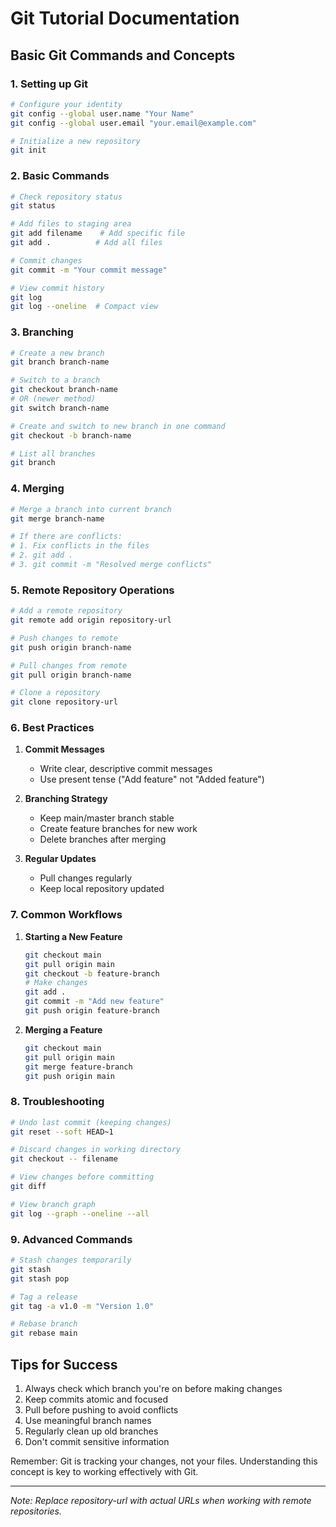 # Git Tutorial Documentation

## Basic Git Commands and Concepts

### 1. Setting up Git
```bash
# Configure your identity
git config --global user.name "Your Name"
git config --global user.email "your.email@example.com"

# Initialize a new repository
git init
```

### 2. Basic Commands
```bash
# Check repository status
git status

# Add files to staging area
git add filename    # Add specific file
git add .          # Add all files

# Commit changes
git commit -m "Your commit message"

# View commit history
git log
git log --oneline  # Compact view
```

### 3. Branching
```bash
# Create a new branch
git branch branch-name

# Switch to a branch
git checkout branch-name
# OR (newer method)
git switch branch-name

# Create and switch to new branch in one command
git checkout -b branch-name

# List all branches
git branch
```

### 4. Merging
```bash
# Merge a branch into current branch
git merge branch-name

# If there are conflicts:
# 1. Fix conflicts in the files
# 2. git add .
# 3. git commit -m "Resolved merge conflicts"
```

### 5. Remote Repository Operations
```bash
# Add a remote repository
git remote add origin repository-url

# Push changes to remote
git push origin branch-name

# Pull changes from remote
git pull origin branch-name

# Clone a repository
git clone repository-url
```

### 6. Best Practices
1. **Commit Messages**
   - Write clear, descriptive commit messages
   - Use present tense ("Add feature" not "Added feature")

2. **Branching Strategy**
   - Keep main/master branch stable
   - Create feature branches for new work
   - Delete branches after merging

3. **Regular Updates**
   - Pull changes regularly
   - Keep local repository updated

### 7. Common Workflows
1. **Starting a New Feature**
   ```bash
   git checkout main
   git pull origin main
   git checkout -b feature-branch
   # Make changes
   git add .
   git commit -m "Add new feature"
   git push origin feature-branch
   ```

2. **Merging a Feature**
   ```bash
   git checkout main
   git pull origin main
   git merge feature-branch
   git push origin main
   ```

### 8. Troubleshooting
```bash
# Undo last commit (keeping changes)
git reset --soft HEAD~1

# Discard changes in working directory
git checkout -- filename

# View changes before committing
git diff

# View branch graph
git log --graph --oneline --all
```

### 9. Advanced Commands
```bash
# Stash changes temporarily
git stash
git stash pop

# Tag a release
git tag -a v1.0 -m "Version 1.0"

# Rebase branch
git rebase main
```

## Tips for Success
1. Always check which branch you're on before making changes
2. Keep commits atomic and focused
3. Pull before pushing to avoid conflicts
4. Use meaningful branch names
5. Regularly clean up old branches
6. Don't commit sensitive information

Remember: Git is tracking your changes, not your files. Understanding this concept is key to working effectively with Git.

---
*Note: Replace repository-url with actual URLs when working with remote repositories.*
